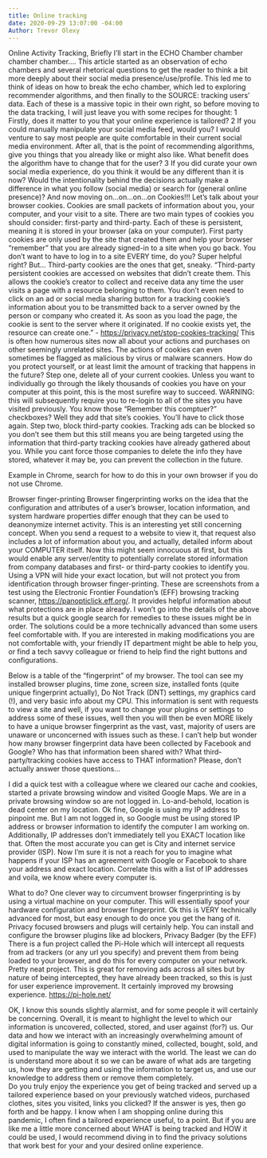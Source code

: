 ```yaml
---
title: Online tracking
date: 2020-09-29 13:07:00 -04:00
Author: Trevor Olexy
---
```


Online Activity Tracking, Briefly
I’ll start in the ECHO Chamber chamber chamber chamber….
This article started as an observation of echo chambers and several rhetorical questions to get the reader to think a bit more deeply about their social media presence/use/profile. This led me to think of ideas on how to break the echo chamber, which led to exploring recommender algorithms, and then finally to the SOURCE: tracking users’ data. Each of these is a massive topic in their own right, so before moving to the data tracking, I will just leave you with some recipes for thought:
1 Firstly, does it matter to you that your online experience is tailored?
2 If you could manually manipulate your social media feed, would you? 
I would venture to say most people are quite comfortable in their current social media environment. After all, that is the point of recommending algorithms, give you things that you already like or might also like. What benefit does the algorithm have to change that for the user?
3 If you did curate your own social media experience, do you think it would be any different than it is now? Would the intentionality behind the decisions actually make a difference in what you follow (social media) or search for (general online presence)?
And now moving on…on…on…on
Cookies!!!
Let’s talk about your browser cookies. Cookies are small packets of information about you, your computer, and your visit to a site. There are two main types of cookies you should consider: first-party and third-party. Each of these is persistent, meaning it is stored in your browser (aka on your computer). 
First party cookies are only used by the site that created them and help your browser “remember” that you are already signed-in to a site when you go back. You don’t want to have to log in to a site EVERY time, do you? Super helpful right? 
But…
Third-party cookies are the ones that get, sneaky.  “Third-party persistent cookies are accessed on websites that didn’t create them. This allows the cookie’s creator to collect and receive data any time the user visits a page with a resource belonging to them. You don’t even need to click on an ad or social media sharing button for a tracking cookie’s information about you to be transmitted back to a server owned by the person or company who created it. As soon as you load the page, the cookie is sent to the server where it originated. If no cookie exists yet, the resource can create one.” - https://privacy.net/stop-cookies-tracking/ This is often how numerous sites now all about your actions and purchases on other seemingly unrelated sites. The actions of cookies can even sometimes be flagged as malicious by virus or malware scanners. 
How do you protect yourself, or at least limit the amount of tracking that happens in the future?
Step one, delete all of your current cookies. Unless you want to individually go through the likely thousands of cookies you have on your computer at this point, this is the most surefire way to succeed. WARNING: this will subsequently require you to re-login to all of the sites you have visited previously. You know those “Remember this comptuer?” checkboxes? Well they add that site’s cookies. You’ll have to click those again.
Step two, block third-party cookies. Tracking ads can be blocked so you don’t see them but this still means you are being targeted using the information that third-party tracking cookies have already gathered about you. While you cant force those companies to delete the info they have stored, whatever it may be, you can prevent the collection in the future. 
 
Example in Chrome, search for how to do this in your own browser if you do not use Chrome.

Browser finger-printing
Browser fingerprinting works on the idea that the configuration and attributes of a user’s browser, location information, and system hardware properties differ enough that they can be used to deanonymize internet activity.
This is an interesting yet still concerning concept. When you send a request to a website to view it, that request also includes a lot of information about you, and actually, detailed inform about your COMPUTER itself. 
Now this might seem innocuous at first, but this would enable any server/entity to potentially correlate stored information from company databases and first- or third-party cookies to identify you. Using a VPN will hide your exact location, but will not protect you from identification through browser finger-printing.
These are screenshots from a test using the Electronic  Frontier Foundation’s (EFF) browsing tracking scanner, https://panopticlick.eff.org/. It provides helpful information about what protections are in place already. I won’t go into the details of the above results but a quick google search for remedies to these issues might be in order. The solutions could be a more technically advanced than some users feel comfortable with. If you are interested in making modifications you are not comfortable with, your friendly IT department might be able to help you, or find a tech savvy colleague or friend to help find the right buttons and configurations. 
 
Below is a table of the “fingerprint” of my browser. The tool can see my installed browser plugins, time zone, screen size, installed fonts (quite unique fingerprint actually), Do Not Track (DNT) settings, my graphics card (!), and very basic info about my CPU. This information is sent with requests to view a site and well, if you want to change your plugins or settings to address some of these issues, well then you will then be even MORE likely to have a unique browser fingerprint as the vast, vast, majority of users are unaware or unconcerned with issues such as these. I can’t help but wonder how many browser fingerprint data have been collected by Facebook and Google?  Who has that information been shared with? What third-party/tracking cookies have access to THAT information? Please, don’t actually answer those questions…
 
I did a quick test with a colleague where we cleared our cache and cookies, started a private browsing window and visited Google Maps. We are in a private browsing window so are not logged in. Lo-and-behold, location is dead center on my location. Ok fine, Google is using my IP address to pinpoint me. But I am not logged in, so Google must be using stored IP address or browser information to identify the computer I am working on. Additionally, IP addresses don’t immediately tell you EXACT location like that. Often the most accurate you can get is City and internet service provider (ISP). Now I’m sure it is not a reach for you to imagine what happens if your ISP has an agreement with Google or Facebook to share your address and exact location. Correlate this with a list of IP addresses and voila, we know where every computer is. 

What to do?
One clever way to circumvent browser fingerprinting is by using a virtual machine on your computer. This will essentially spoof your hardware configuration and browser fingerprint. Ok this is VERY technically advanced for most, but easy enough to do once you get the hang of it. Privacy focused browsers and plugs will certainly help. 
You can install and configure the browser plugins like ad blockers, Privacy Badger (by the EFF)
There is a fun project called the Pi-Hole which will intercept all requests from ad trackers (or any url you specify) and prevent them from being loaded to your browser, and do this for every computer on your network. Pretty neat project. This is great for removing ads across all sites but by nature of being intercepted, they have already been tracked, so this is just for user experience improvement. It certainly improved my browsing experience. https://pi-hole.net/

OK, I know this sounds slightly alarmist, and for some people it will certainly be concerning. Overall, it is meant to highlight the level to which our information is uncovered, collected, stored, and user against (for?) us. Our data and how we interact with an increasingly overwhelming amount of digital information is going to constantly mined, collected, bought, sold, and used to manipulate the way we interact with the world. The least we can do is understand more about it so we can be aware of what ads are targeting us, how they are getting and using the information to target us, and use our knowledge to address them or remove them completely.  
Do you truly enjoy the experience you get of being tracked and served up a tailored experience based on your previously watched videos, purchased clothes, sites you visited, links you clicked? If the answer is yes, then go forth and be happy. I know when I am shopping online during this pandemic, I often find a tailored experience useful, to a point. But if you are like me a little more concerned about WHAT is being tracked and HOW it could be used, I would recommend diving in to find the privacy solutions that work best for your and your desired online experience. 


